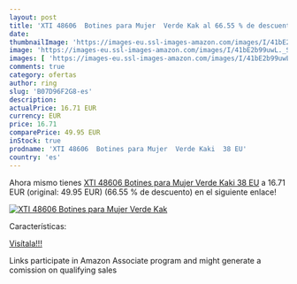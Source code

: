 ```yaml
---
layout: post
title: 'XTI 48606  Botines para Mujer  Verde Kak al 66.55 % de descuento'
date: 
thumbnailImage: 'https://images-eu.ssl-images-amazon.com/images/I/41bE2b99uwL._SL200_.jpg'
image: 'https://images-eu.ssl-images-amazon.com/images/I/41bE2b99uwL._SL200_.jpg'
images: [ 'https://images-eu.ssl-images-amazon.com/images/I/41bE2b99uwL._SL200_.jpg' ]
comments: true
category: ofertas
author: ring
slug: 'B07D96F2G8-es'
description:
actualPrice: 16.71 EUR
currency: EUR
price: 16.71
comparePrice: 49.95 EUR
inStock: true
prodname: 'XTI 48606  Botines para Mujer  Verde Kaki  38 EU'
country: 'es'
---
```


Ahora mismo tienes [XTI 48606  Botines para Mujer  Verde Kaki  38 EU](https://www.amazon.es/dp/B07D96F2G8/?tag=tolees-21) a 16.71 EUR (original: 49.95 EUR) (66.55 %  de descuento) en el siguiente enlace!

[![XTI 48606  Botines para Mujer  Verde Kak](https://images-eu.ssl-images-amazon.com/images/I/41bE2b99uwL._SL200_.jpg)](https://www.amazon.es/dp/B07D96F2G8/?tag=tolees-21)

Características:


[Visítala!!!](https://www.amazon.es/dp/B07D96F2G8/?tag=tolees-21)

Links participate in Amazon Associate program and might generate a comission on qualifying sales
